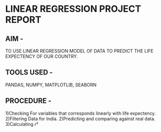 # LINEAR REGRESSION PROJECT REPORT 
## AIM -
TO USE LINEAR REGRESSION MODEL OF DATA TO PREDICT THE LIFE EXPECTENCY OF OUR COUNTRY.
## TOOLS USED -
PANDAS, NUMPY, MATPLOTLIB, SEABORN
## PROCEDURE -
1)Checking For variables that corresponds linearly with life expectency.
2)Filtering Data for India.
2)Predicting and comparing against real data.
3)Calculating r&#x00B2;
